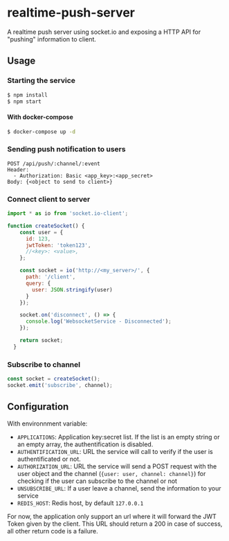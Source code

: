 # realtime-push-server
A realtime push server using socket.io and exposing a HTTP API for "pushing" information to client.

## Usage
### Starting the service
```bash
$ npm install
$ npm start
```

#### With docker-compose
```bash
$ docker-compose up -d
```

### Sending push notification to users
```
POST /api/push/:channel/:event 
Header:
  - Authorization: Basic <app_key>:<app_secret>
Body: {<object to send to client>}
```

### Connect client to server
```js
import * as io from 'socket.io-client';

function createSocket() {
    const user = {
      id: 123,
      jwtToken: 'token123',
      //<key>: <value>,
    };

    const socket = io('http://<my_server>/', {
      path: '/client',
      query: {
        user: JSON.stringify(user)
      }
    });

    socket.on('disconnect', () => {
      console.log('WebsocketService - Disconnected');
    });

    return socket;
  }
```

### Subscribe to channel
```js
const socket = createSocket();
socket.emit('subscribe', channel);
```

## Configuration
With environnment variable:
- `APPLICATIONS`: Application key:secret list. If the list is an empty string or an empty array, the authentification is disabled. 
- `AUTHENTIFICATION_URL`: URL the service will call to verify if the user is authentificated or not.
- `AUTHORIZATION_URL`: URL the service will send a POST request with the user object and the channel (`{user: user, channel: channel}`) for checking if the user can subscribe to the channel or not
- `UNSUBSCRIBE_URL`: If a user leave a channel, send the information to your service
- `REDIS_HOST`: Redis host, by default `127.0.0.1`

For now, the application only support an url where it will forward the JWT Token given by the client.
This URL should return a 200 in case of success, all other return code is a failure.

